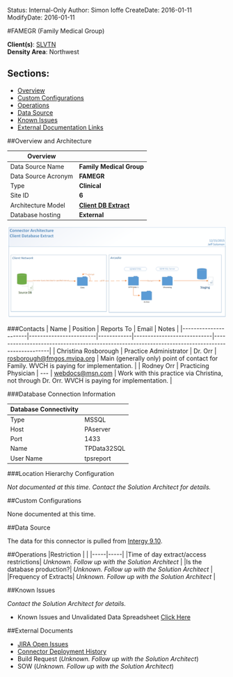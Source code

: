 Status: Internal-Only
Author: Simon Ioffe
CreateDate: 2016-01-11
ModifyDate: 2016-01-11


#FAMEGR (Family Medical Group)

**Client(s)**: [SLVTN](../SLVTN.md)  
**Density Area**: Northwest   

## Sections:
* [Overview](#overview-and-architecture)
* [Custom Configurations](#custom-configurations)
* [Operations](#operations)
* [Data Source](#data-source)
* [Known Issues](#known-issues)
* [External Documentation Links](#external-documents)

##Overview and Architecture

| Overview ||
|-----|-----|
| Data Source Name| **Family Medical Group** |
| Data Source Acronym| **FAMEGR** |
| Type | **Clinical** |
| Site ID | **6** |
| Architecture Model | [**Client DB Extract**](../../Tech_Delivery/Standard-Implementations/Client-DB-Extract.md)|
| Database hosting | **External** |

<a href="../../../img/Connector-Client-DB-Extract.png">![](../../img/Connector-Client-DB-Extract.png)</a>

###Contacts
| Name                 | Position               | Reports To | Email                      | Notes                                                                                           |
|----------------------|------------------------|------------|----------------------------|-------------------------------------------------------------------------------------------------|
| Christina Rosborough | Practice Administrator | Dr. Orr    | rosborough@fmgos.mvipa.org | Main (generally only) point of contact for Family.  WVCH is paying for implementation.          |
| Rodney Orr           | Practicing Physician   | ---        | webdocs@msn.com            | Work with this practice via Christina, not through Dr. Orr.  WVCH is paying for implementation. |

###Database Connection Information  

|Database Connectivity||
|-----|-----|
|Type|MSSQL|
|Host|PAserver|
|Port|1433|
|Name|TPData32SQL|
|User Name|tpsreport|  


###Location Hierarchy Configuration

*Not documented at this time. Contact the Solution Architect for details.*

##Custom Configurations

None documented at this time. 

##Data Source

The data for this connector is pulled from [Intergy 9.10](../../Tech_Delivery/EHR-Documentation/Intergy.md).

##Operations
|Restriction | |
|-----|-----|
|Time of day extract/access restrictions| *Unknown. Follow up with the Solution Architect* |
|Is the database production?| *Unknown. Follow up with the Solution Architect*  |
|Frequency of Extracts| *Unknown. Follow up with the Solution Architect*  |

##Known Issues

*Contact the Solution Architect for details.*

* Known Issues and Unvalidated Data Spreadsheet [Click Here](https://arcadia.app.box.com/files/0/f/1888547619/4._Client_Specific_Material)

##External Documents
- [JIRA Open Issues](https://jira.arcadiasolutions.com/issues/?jql=(labels%20%3D%20FAMEGR%20or%20%22Data%20Source%20Acronym%22%20~%20FAMEGR)%20and%20status%20!%3D%20Closed)
- [Connector Deployment History](https://github.com/arcadia/qdw/wiki/connector-version)
- Build Request (*Unknown. Follow up with the Solution Architect*)
- SOW (*Unknown. Follow up with the Solution Architect*)